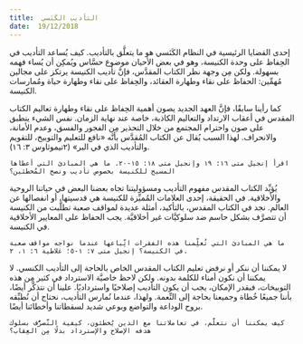 ```yaml
---
title:  التأديب الكَنَسي
date:  19/12/2018
---
```


إحدى القضايا الرئيسية في النظام الكَنَسي هو ما يتعلَّق بالتأديب. كيف يُساعد التأديب في الحِفاظ على وحدة الكنيسة، وهو في بعض الأحيان موضوع حسَّاس ويُمكِن أن يُساء فهمه بسهولة. ولكن مِن وجهة نظر الكتاب المقدَّس، فإنَّ تأديب الكنيسة يرتكز على مجالين مُهمِّين: الحفاظ على نقاء وطهارة العقائد، والحِفاظ على نقاء وطهارة حياة ومُمارسات الكنيسة.

كما رأينا سابقًا، فإنَّ العهد الجديد يصون أهمية الحِفاظ على نقاء وطهارة تعاليم الكتاب المقدس في أعقاب الارتداد والتعاليم الكاذبة، خاصة عند نهاية الزمان. نفس الشيء ينطبق على صون واحترام المجتمع من خلال التحذير مِن الفجور والفسق، وعدم الأمانة، والانحراف. لهذا السبب يُقال عن الكتاب المُقدَّس بأنَّه «نافع للتعليم والتوبيخ، للتقويم والتأديب الذي في البر» (٢تيموثاوس ٣: ١٦).

`اقرأ إنجيل متى ١٦: ١٩ وإنجيل متى ١٨: ١٥-٢٠. ما هي المبادئ التي أعطاها المسيح للكنيسة بخصوص تأديب ونصح المُخطئين؟`

يُؤيِّد الكتاب المقدس مفهوم التأديب ومسؤوليتنا تجاه بعضنا البعض في حياتنا الروحية والأخلاقية. في الحقيقة، إحدى العلامات المُميِّزة للكنيسة هي قدسيتها، أو انفصالها عن العالم. نجد في الكتاب المقدس، بالتأكيد، أمثلة عديدة لمواقف صعبة تطلَّبت من الكنيسة أن تتصرَّف بشكل حاسم ضد سلوكيَّات غير أخلاقيَّة. يجب الحفاظ على المعايير الأخلاقية في الكنيسة.

`ما هي المبادئ التي تُعلِّمنا هذه الفقرات اتِّباعها عندما نواجه مواقف صعبة في الكنيسة؟ إنجيل متى ٧: ١-٥؛ غلاطية ٦: ١، ٢.`

لا يمكننا أن ننكر أو نرفض تعليم الكتاب المقدس الخاص بالحاجة إلى التأديب الكنسي. لا يمكننا أن نكون أمناء للكلمة بدونه. ولكن لاحظ خاصيَّة الاسترداد في كثير مِن هذه التوبيخات، فبقدر الإمكان، يجب أن يكون التأديب إصلاحيًا واسترداديًا. علينا أن نتذكَّر أيضًا، بأننا جميعًا خُطاة وجميعنا بحاجة إلى النِّعمة. ولهذا، عندما نُمارس التأديب، نحتاج أن نُطبِّقه بروح الوداعة والتواضع وبوعي شديد لسقطاتنا وأخطائنا أيضًا.

`كيف يمكننا أن نتعلَّم، في تعاملاتنا مع الذين يُخطئون، كيفية التَّصرُّف بسلوك هدفه الإصلاح والإسترداد بدلًا مِن العِقاب؟`